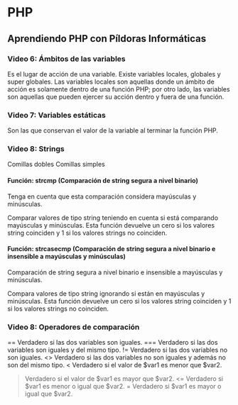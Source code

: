 # PHP

## Aprendiendo PHP con Píldoras Informáticas

### Video 6: Ámbitos de las variables

Es el lugar de acción de una variable. Existe variables locales, globales y super globales. Las variables locales son aquellas donde un ámbito de acción es solamente dentro de una función PHP; por otro lado, las variables son aquellas que pueden ejercer su acción dentro y fuera de una función.

### Video 7: Variables estáticas

Son las que conservan el valor de la variable al terminar la función PHP.

### Video 8: Strings

Comillas dobles
Comillas simples

#### Función: strcmp (Comparación de string segura a nivel binario)

Tenga en cuenta que esta comparación considera mayúsculas y minúsculas.

Comparar valores de tipo string teniendo en cuenta si está comparando mayúsculas y minúsculas. Esta función devuelve un cero si los valores string coinciden y 1 si los valores strings no coinciden.

#### Función: strcasecmp (Comparación de string segura a nivel binario e insensible a mayúsculas y minúsculas)

Comparación de string segura a nivel binario e insensible a mayúsculas y minúsculas.

Compara valores de tipo string ignorando si están en mayúsculas y minúsculas. Esta función devuelve un cero si los valores string coinciden y 1 si los valores strings no coinciden.

### Video 8: Operadores de comparación

==  Verdadero si las dos variables son iguales.
=== Verdadero si las dos variables son iguales y del mismo tipo.
!=  Verdadero si las dos variables no son iguales.
<>  Verdadero si las dos variables no son iguales y además no son del mismo tipo.
<   Verdadero si el valor de $var1 es menor que $var2.
>   Verdadero si el valor de $var1 es mayor que $var2.
<=  Verdadero si $var1 es menor o igual que $var2.
>=  Verdadero si $var1 es mayor o igual que $var2.
